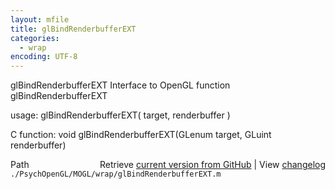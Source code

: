 ```yaml
---
layout: mfile
title: glBindRenderbufferEXT
categories:
  - wrap
encoding: UTF-8
---
```


glBindRenderbufferEXT  Interface to OpenGL function glBindRenderbufferEXT

usage:  glBindRenderbufferEXT( target, renderbuffer )

C function:  void glBindRenderbufferEXT(GLenum target, GLuint renderbuffer)


<div class="code_header" style="text-align:right;">
  <span style="float:left;">Path&nbsp;&nbsp;</span> <span class="counter">Retrieve <a href=
  "https://raw.github.com/Psychtoolbox-3/Psychtoolbox-3/beta/./PsychOpenGL/MOGL/wrap/glBindRenderbufferEXT.m">current version from GitHub</a> | View <a href=
  "https://github.com/Psychtoolbox-3/Psychtoolbox-3/commits/beta/./PsychOpenGL/MOGL/wrap/glBindRenderbufferEXT.m">changelog</a></span>
</div>
<div class="code">
  <code>./PsychOpenGL/MOGL/wrap/glBindRenderbufferEXT.m</code>
</div>
